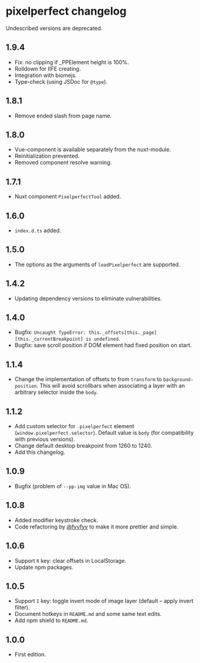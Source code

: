 # pixelperfect changelog

Undescribed versions are deprecated.

## 1.9.4

- Fix: no clipping if _PPElement height is 100%.
- Rolldown for IIFE creating.
- Integration with biomejs.
- Type-check (using JSDoc for `@type`).

## 1.8.1

- Remove ended slash from page name.

## 1.8.0

- Vue-component is available separately from the nuxt-module.
- Reinitialization prevented.
- Removed сomponent resolve warning.

## 1.7.1

- Nuxt component `PixelperfectTool` added.

## 1.6.0

- `index.d.ts` added.

## 1.5.0

- The options as the arguments of `loadPixelperfect` are supported.

## 1.4.2

- Updating dependency versions to eliminate vulnerabilities.

## 1.4.0

- Bugfix: `Uncaught TypeError: this._offsets[this._page][this._currentBreakpoint] is undefined`.
- Bugfix: save scroll position if DOM element had fixed position on start.

## 1.1.4

- Change the implementation of offsets to from `transform` to `background-position`. This will avoid scrollbars when associating a layer with an arbitrary selector inside the `body`.

## 1.1.2

- Add custom selector for `.pixelperfect` element (`window.pixelperfect.selector`). Default value is `body` (for compatibility with previous versions).
- Change default desktop breakpoint from 1260 to 1240.
- Add this changelog.

## 1.0.9

- Bugfix (problem of `--pp-img` value in Mac OS).

## 1.0.8

- Added modifier keystroke check.
- Code refactoring by [@fyvfyv](https://github.com/fyvfyv) to make it more prettier and simple.

## 1.0.6

- Support `R` key: clear offsets in LocalStorage.
- Update npm packages.

## 1.0.5

- Support `I` key: toggle invert mode of image layer (default – apply invert filter).
- Document hotkeys in `README.md` and some same text edits.
- Add npm shield to `README.md`.

## 1.0.0

- First edition.
